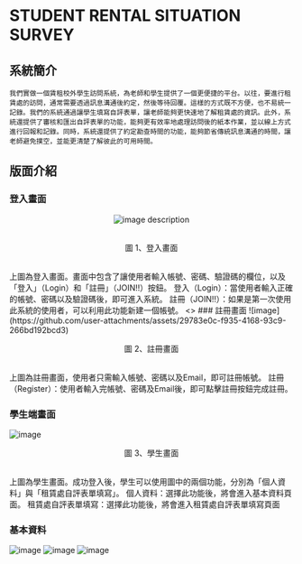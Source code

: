 # STUDENT RENTAL SITUATION SURVEY

## 系統簡介
    我們實做一個賃租校外學生訪問系統，為老師和學生提供了一個更便捷的平台。以往，要進行租賃處的訪問，通常需要透過訊息溝通後約定，然後等待回覆。這樣的方式既不方便，也不易統一記錄。我們的系統通過讓學生填寫自評表單，讓老師能夠更快速地了解租賃處的資訊。此外，系統還提供了審核和匯出自評表單的功能，能夠更有效率地處理訪問後的紙本作業，並以線上方式進行回報和記錄。同時，系統還提供了約定勘查時間的功能，能夠節省傳統訊息溝通的時間，讓老師避免撲空，並能更清楚了解彼此的可用時間。

## 版面介紹
### 登入畫面
<div align="center">
  <img src="https://github.com/user-attachments/assets/ad86e347-90c3-4b2a-9eef-b9dfc594ca4d" alt="image description" />
</div>
<br><p align="center">圖 1、登入畫面</p><br>
上圖為登入畫面。畫面中包含了讓使用者輸入帳號、密碼、驗證碼的欄位，以及「登入」（Login）和「註冊」（JOIN!!）按鈕。
登入（Login）：當使用者輸入正確的帳號、密碼以及驗證碼後，即可進入系統。
註冊（JOIN!!）：如果是第一次使用此系統的使用者，可以利用此功能新建一個帳號。
<>
### 註冊畫面
![image](https://github.com/user-attachments/assets/29783e0c-f935-4168-93c9-266bd192bcd3)
<br><p align="center">圖 2、註冊畫面</p><br>
上圖為註冊畫面，使用者只需輸入帳號、密碼以及Email，即可註冊帳號。
註冊（Register）：使用者輸入完帳號、密碼及Email後，即可點擊註冊按鈕完成註冊。

### 學生端畫面
![image](https://github.com/user-attachments/assets/0b3269f5-e3d3-46b4-b9d6-5bfd748800d3)
<br><p align="center">圖 3、學生畫面</p><br>
上圖為學生畫面。成功登入後，學生可以使用圖中的兩個功能，分別為「個人資料」與「租賃處自評表單填寫」。
個人資料：選擇此功能後，將會進入基本資料頁面。
租賃處自評表單填寫：選擇此功能後，將會進入租賃處自評表單填寫頁面

### 基本資料
![image](https://github.com/user-attachments/assets/0abcf041-52a7-403a-a5d9-5d2d2d873741)
![image](https://github.com/user-attachments/assets/698a27d0-08c7-4d47-b9e7-66413b9ddf49)
![image](https://github.com/user-attachments/assets/428f4c25-2123-4740-a452-73471a99f52e)


##
